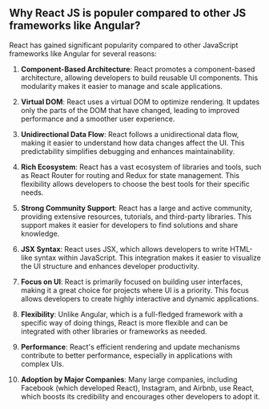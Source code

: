## Why React JS is populer compared to other JS frameworks like Angular? 
React has gained significant popularity compared to other JavaScript frameworks like Angular for several reasons:

1. **Component-Based Architecture**: React promotes a component-based architecture, allowing developers to build reusable UI components. This modularity makes it easier to manage and scale applications.

2. **Virtual DOM**: React uses a virtual DOM to optimize rendering. It updates only the parts of the DOM that have changed, leading to improved performance and a smoother user experience.

3. **Unidirectional Data Flow**: React follows a unidirectional data flow, making it easier to understand how data changes affect the UI. This predictability simplifies debugging and enhances maintainability.

4. **Rich Ecosystem**: React has a vast ecosystem of libraries and tools, such as React Router for routing and Redux for state management. This flexibility allows developers to choose the best tools for their specific needs.

5. **Strong Community Support**: React has a large and active community, providing extensive resources, tutorials, and third-party libraries. This support makes it easier for developers to find solutions and share knowledge.

6. **JSX Syntax**: React uses JSX, which allows developers to write HTML-like syntax within JavaScript. This integration makes it easier to visualize the UI structure and enhances developer productivity.

7. **Focus on UI**: React is primarily focused on building user interfaces, making it a great choice for projects where UI is a priority. This focus allows developers to create highly interactive and dynamic applications.

8. **Flexibility**: Unlike Angular, which is a full-fledged framework with a specific way of doing things, React is more flexible and can be integrated with other libraries or frameworks as needed.

9. **Performance**: React's efficient rendering and update mechanisms contribute to better performance, especially in applications with complex UIs.

10. **Adoption by Major Companies**: Many large companies, including Facebook (which developed React), Instagram, and Airbnb, use React, which boosts its credibility and encourages other developers to adopt it.
